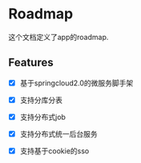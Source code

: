 # Roadmap
这个文档定义了app的roadmap.

## Features
- [x] 基于springcloud2.0的微服务脚手架
- [x] 支持分库分表
- [x] 支持分布式job
- [x] 支持分布式统一后台服务
- [x] 支持基于cookie的sso



